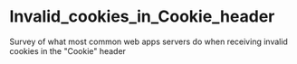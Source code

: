 # Invalid_cookies_in_Cookie_header
Survey of what most common web apps servers do when receiving invalid cookies in the "Cookie" header
